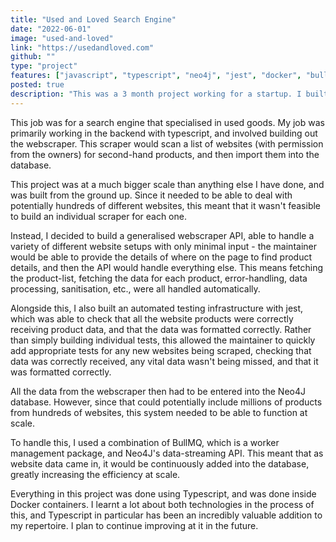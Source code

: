 ```yaml
---
title: "Used and Loved Search Engine"
date: "2022-06-01"
image: "used-and-loved"
link: "https://usedandloved.com"
github: ""
type: "project"
features: ["javascript", "typescript", "neo4j", "jest", "docker", "bullmq"]
posted: true
description: "This was a 3 month project working for a startup. I built the webscraper and database input for the website, which was then shown in a search engine for used goods."
---
```


This job was for a search engine that specialised in used goods. My job was primarily working in the backend with typescript, and involved building out the webscraper. This scraper would scan a list of websites (with permission from the owners) for second-hand products, and then import them into the database.

This project was at a much bigger scale than anything else I have done, and was built from the ground up. Since it needed to be able to deal with potentially hundreds of different websites, this meant that it wasn't feasible to build an individual scraper for each one.

Instead, I decided to build a generalised webscraper API, able to handle a variety of different website setups with only minimal input - the maintainer would be able to provide the details of where on the page to find product details, and then the API would handle everything else. This means fetching the product-list, fetching the data for each product, error-handling, data processing, sanitisation, etc., were all handled automatically.

Alongside this, I also built an automated testing infrastructure with jest, which was able to check that all the website products were correctly receiving product data, and that the data was formatted correctly. Rather than simply building individual tests, this allowed the maintainer to quickly add appropriate tests for any new websites being scraped, checking that data was correctly received, any vital data wasn't being missed, and that it was formatted correctly.

All the data from the webscraper then had to be entered into the Neo4J database. However, since that could potentially include millions of products from hundreds of websites, this system needed to be able to function at scale.

To handle this, I used a combination of BullMQ, which is a worker management package, and Neo4J's data-streaming API. This meant that as website data came in, it would be continuously added into the database, greatly increasing the efficiency at scale.

Everything in this project was done using Typescript, and was done inside Docker containers. I learnt a lot about both technologies in the process of this, and Typescript in particular has been an incredibly valuable addition to my repertoire. I plan to continue improving at it in the future.
